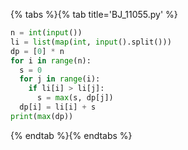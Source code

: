 {% tabs %}{% tab title='BJ_11055.py' %}

```py
n = int(input())
li = list(map(int, input().split()))
dp = [0] * n
for i in range(n):
  s = 0
  for j in range(i):
    if li[i] > li[j]:
      s = max(s, dp[j])
  dp[i] = li[i] + s
print(max(dp))
```

{% endtab %}{% endtabs %}
